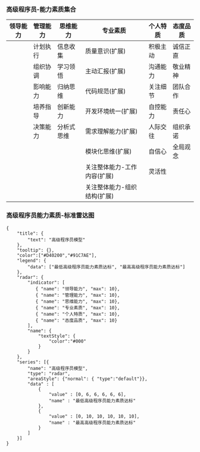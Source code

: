 ### 高级程序员-能力素质集合

|领导能力|管理能力|思维能力|专业素质|个人特质|态度品质|
|----|----|----|----|----|----|
|      |计划执行|信息收集|质量意识(扩展)|积极主动|诚信正直|
|      |组织协调|学习领悟|主动汇报(扩展)|沟通能力|敬业精神|
|      |影响能力|归纳思维|代码规范(扩展)|关注细节|团队合作|
|      |培养指导|创新能力|开发环境统一(扩展)|自控能力|责任心|
|      |决策能力|分析式思维|需求理解能力(扩展)|人际交往|组织承诺|
|      |       |       |模块化思维(扩展)|自信心|全局观念|
|      |       |       |关注整体能力-工作内容(扩展)|灵活性|       |
|      |       |       |关注整体能力-组织结构(扩展)|     |       |


### 高级程序员能力素质-标准雷达图

```chart
{
    "title": {
        "text": "高级程序员模型"
    },
    "tooltip": {},
    "color":["#D40200","#91C7AE"],
    "legend": {
        "data": ["最低高级程序员能力素质达标", "最高高级程序员能力素质达标"]
    },
    "radar": {
        "indicator": [
           { "name": "领导能力", "max": 10},
           { "name": "管理能力", "max": 10},
           { "name": "思维能力", "max": 10},
           { "name": "专业素质", "max": 10},
           { "name": "个人特质", "max": 10},
           { "name": "态度品质", "max": 10}
        ],
        "name": {
            "textStyle": {
                "color":"#000"
            }
        }
    },
    "series": [{
        "name": "高级程序员模型",
        "type": "radar",
        "areaStyle": {"normal": { "type":"default"}},
        "data" : [
            {
                "value" : [0, 6, 6, 6, 6, 6],
                "name" : "最低高级程序员能力素质达标"
            },
            {
                "value" : [0, 10, 10, 10, 10, 10],
                "name" : "最高高级程序员能力素质达标"
            }
        ]
    }]
}
```


